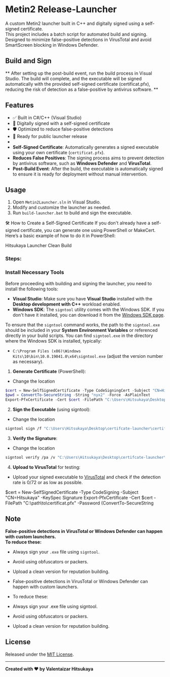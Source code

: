# Metin2 Release-Launcher

A custom Metin2 launcher built in C++ and digitally signed using a self-signed certificate.  
This project includes a batch script for automated build and signing.  
Designed to minimize false-positive detections in VirusTotal and avoid SmartScreen blocking in Windows Defender.

## Build and Sign
** After setting up the post-build event, run the build process in Visual Studio. The build will complete, and the executable will be signed automatically with the provided self-signed certificate (certificat.pfx), reducing the risk of detection as a false-positive by antivirus software. **

## Features

- ✅ Built in C#/C++ (Visual Studio)
- 🔐 Digitally signed with a self-signed certificate
- 🛡️ Optimized to reduce false-positive detections
- 🚀 Ready for public launcher release
- 
- **Self-Signed Certificate**: Automatically generates a signed executable using your own certificate (`certificat.pfx`).
- **Reduces False Positives**: The signing process aims to prevent detection by antivirus software, such as **Windows Defender** and **VirusTotal**.
- **Post-Build Event**: After the build, the executable is automatically signed to ensure it is ready for deployment without manual intervention.

## Usage

1. Open `Metin2Launcher.sln` in Visual Studio.
2. Modify and customize the launcher as needed.
3. Run `build-launcher.bat` to build and sign the executable.

🛠️ How to Create a Self-Signed Certificate
If you don't already have a self-signed certificate, you can generate one using PowerShell or MakeCert. Here’s a basic example of how to do it in PowerShell:

Hitsukaya Launcher Clean Build

### Steps:

### **Install Necessary Tools**

Before proceeding with building and signing the launcher, you need to install the following tools:

- **Visual Studio**: Make sure you have **Visual Studio** installed with the **Desktop development with C++** workload enabled.
- **Windows SDK**: The `signtool` utility comes with the Windows SDK. If you don't have it installed, you can download it from the [Windows SDK page](https://developer.microsoft.com/en-us/windows/downloads/windows-10-sdk/).
  
To ensure that the `signtool` command works, the path to the `signtool.exe` should be included in your **System Environment Variables** or referenced directly in your build scripts. You can find `signtool.exe` in the directory where the Windows SDK is installed, typically:

- `C:\Program Files (x86)\Windows Kits\10\bin\10.0.19041.0\x64\signtool.exe` (adjust the version number as necessary).

1. **Generate Certificate** (PowerShell):
  - Change the location
    
  ```powershell
  $cert = New-SelfSignedCertificate -Type CodeSigningCert -Subject "CN=Hitsukaya" -CertStoreLocation "Cert:\CurrentUser\My"
  $pwd = ConvertTo-SecureString -String "nyx2" -Force -AsPlainText
  Export-PfxCertificate -Cert $cert -FilePath "C:\Users\Hitsukaya\Desktop\certifcate--launcher\certificat.pfx" -Password $pwd
  ```
  
2. **Sign the Executable** (using signtool):

  - Change the location
    
  ```bash
  signtool sign /f "C:\Users\Hitsukaya\Desktop\certifcate-launcher\certificat.pfx" /p nyx123 /tr http://timestamp.digicert.com /td sha256 /fd sha256 "C:\Users\Hitsukaya\Desktop\certifcate-launcher\Metin2Release.exe"
  ```
  
3. **Verify the Signature**:

  - Change the location
  ```bash
  signtool verify /pa /v "C:\Users\Hitsukaya\Desktop\certifcate-launcher\Metin2Release.exe"
  ```
  
4. **Upload to VirusTotal** for testing:
  
  - Upload your signed executable to [VirusTotal](https://www.virustotal.com) and check if the detection rate is 0/72 or as low as possible.


$cert = New-SelfSignedCertificate -Type CodeSigning -Subject "CN=Hitsukaya" -KeySpec Signature
Export-PfxCertificate -Cert $cert -FilePath "C:\path\to\certificat.pfx" -Password (ConvertTo-SecureString 

## Note

**False-positive detections in VirusTotal or Windows Defender can happen with custom launchers.  
To reduce these:**

- Always sign your `.exe` file using `signtool`.
- Avoid using obfuscators or packers.
- Upload a clean version for reputation building.
- False-positive detections in VirusTotal or Windows Defender can happen with custom launchers.
- To reduce these:

- Always sign your .exe file using signtool.

- Avoid using obfuscators or packers.

- Upload a clean version for reputation building.

## License

Released under the [MIT License](LICENSE).

---

**Created with ❤️ by Valentaizar Hitsukaya**
